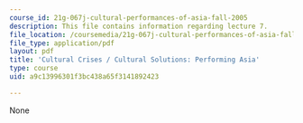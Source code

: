 ```yaml
---
course_id: 21g-067j-cultural-performances-of-asia-fall-2005
description: This file contains information regarding lecture 7.
file_location: /coursemedia/21g-067j-cultural-performances-of-asia-fall-2005/a9c13996301f3bc438a65f3141892423_MIT21G_067JF05_l7taktoyo.pdf
file_type: application/pdf
layout: pdf
title: 'Cultural Crises / Cultural Solutions: Performing Asia'
type: course
uid: a9c13996301f3bc438a65f3141892423

---
```

None